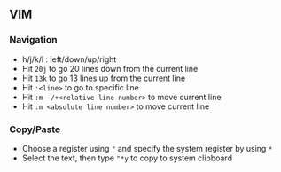 ## VIM

### Navigation
- h/j/k/l : left/down/up/right
- Hit `20j` to go 20 lines down from the current line
- Hit `13k` to go 13 lines up from the current line
- Hit `:<line>` to go to specific line
- Hit `:m -/+<relative line number>` to move current line
- Hit `:m <absolute line number>` to move current line

### Copy/Paste
- Choose a register using `"` and specify the system register by using `*`
- Select the text, then type `"*y` to copy to system clipboard
